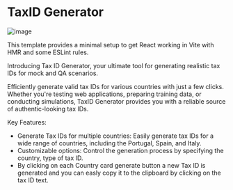 # TaxID Generator
![image](https://github.com/gersondinis/chrome-extension-tax-id-generator/assets/10350627/e03517d1-59cc-48cb-9a64-3a136acb27f7)

This template provides a minimal setup to get React working in Vite with HMR and some ESLint rules.

Introducing Tax ID Generator, your ultimate tool for generating realistic tax IDs for mock and QA scenarios.

Efficiently generate valid tax IDs for various countries with just a few clicks. Whether you're testing web applications, preparing training data, or conducting simulations, TaxID Generator provides you with a reliable source of authentic-looking tax IDs.

Key Features:
- Generate Tax IDs for multiple countries: Easily generate tax IDs for a wide range of countries, including the Portugal, Spain, and Italy.
- Customizable options: Control the generation process by specifying the country, type of tax ID.
- By clicking on each Country card generate button a new Tax ID is generated and you can easly copy it to the clipboard by clicking on the tax ID text.
